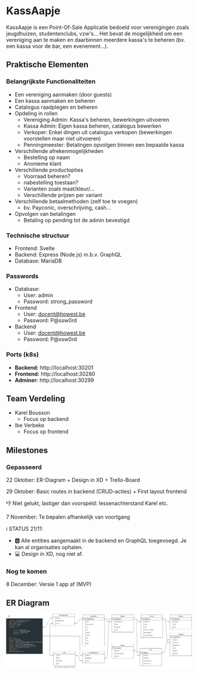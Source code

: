 # KassAapje

KassAapje is een Point-Of-Sale Applicatie bedoeld voor verenigingen zoals jeugdhuizen, studentenclubs, vzw's...
Het bevat de mogelijkheid om een vereniging aan te maken en daarbinnen meerdere kassa's te beheren (bv. een kassa voor de bar, een evenement...).

## Praktische Elementen
### Belangrijkste Functionaliteiten
* Een vereniging aanmaken (door guests)
* Een kassa aanmaken en beheren
* Catalogus raadplegen en beheren
* Opdeling in rollen
  * Vereniging Admin: Kassa's beheren, bewerkingen uitvoeren
  * Kassa Admin: Eigen kassa beheren, catalogus bewerken
  * Verkoper: Enkel dingen uit catalogus verkopen (bewerkingen voorstellen maar niet uitvoeren)
  * Penningmeester: Betalingen opvolgen binnen een bepaalde kassa
* Verschillende afrekenmogelijkheden
  * Bestelling op naam
  * Anonieme klant
* Verschillende productopties
  * Voorraad beheren?
  * nabestelling toestaan?
  * Varianten zoals maat/kleur/...
  * Verschillende prijzen per variant
* Verschillende betaalmethoden (zelf toe te voegen)
  * bv. Payconic, overschrijving, cash...
* Opvolgen van betalingen
  * Betaling op pending tot de admin bevestigd

### Technische structuur
* Frontend: Svelte
* Backend: Express (Node.js) m.b.v. GraphQL 
* Database: MariaDB
### Passwords
* Database: 
  * User: admin
  * Password: strong_password
* Frontend
  * User: docent@howest.be
  * Password: P@ssw0rd
* Backend
  * User: docent@howest.be
  * Password: P@ssw0rd
### Ports (k8s)
* **Backend:** http://localhost:30201
* **Frontend:** http://localhost:30280
* **Adminer:** http://localhost:30299
## Team Verdeling
* Karel Bousson
  * Focus op backend 
* Ibe Verbeke
  * Focus op frontend

## Milestones
### Gepasseerd
22 Oktober: ER-Diagram + Design in XD + Trello-Board

29 Oktober: Basic routes in backend (CRUD-acties) + First layout frontend

👎 Niet gelukt, lastiger dan voorspeld: lessenachterstand Karel etc.

7 November: Te bepalen afhankelijk van voortgang

ℹ STATUS 21/11:
- 🅱 Alle entities aangemaakt in de backend en GraphQL toegevoegd. Je kan al organisaties ophalen.
- 💻 Design in XD, nog niet af.

### Nog te komen
8 December: Versie 1 app af (MVP)
## ER Diagram
![ER-diagram](https://github.com/BoussonKarel/KassAapje/blob/main/documentation/img/KassAapje.drawio.png)




